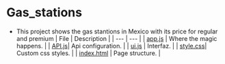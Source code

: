 # Gas_stations
- This project shows the gas stantions in Mexico with its price for regular and premium
| File | Description |
| --- | --- |
| [app.js]() | Where the magic happens. |
| [API.js]()| Api configuration. |
| [ui.js]() | Interfaz. |
| [style.css]()| Custom css styles. |
| [index.html]() | Page structure. |
